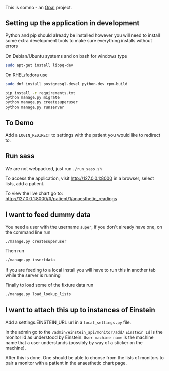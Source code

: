 This is somno - an [Opal](https://github.com/openhealthcare/opal) project.

## Setting up the application in development
Python and pip should already be installed however you will need to install some extra development tools to make sure everything installs without errors

On Debian/Ubuntu systems and on bash for windows type
```bash
sudo apt-get install libpq-dev
```

On RHEL/fedora use
```bash
sudo dnf install postgresql-devel python-dev rpm-build
```

```bash
pip install -r requirements.txt
python manage.py migrate
python manage.py createsuperuser
python manage.py runserver
```

## To Demo
Add a `LOGIN_REDIRECT` to settings with the patient you would like to redirect to.

## Run sass
We are not webpacked, just run `./run_sass.sh`

To access the application, visit http://127.0.0.1:8000 in a browser, select lists, add a patient.


To view the live chart go to: http://127.0.0.1:8000/#/patient/1/anaesthetic_readings

## I want to feed dummy data
You need a user with the username `super`, if you don't
already have one, on the command line run

```bash
./maange.py createsuperuser
```

Then run
```bash
./manage.py insertdata
```
If you are feeding to a local install you will have to run this in another tab while the server is running

Finally to load some of the fixture data run
```bash
./manage.py load_lookup_lists
```

## I want to attach this up to instances of Einstein
Add a settings.EINSTEIN_URL url in a `local_settings.py` file.

In the admin go to the `/admin/einstein_api/monitor/add/` `Einstein Id` is the monitor id as understood by Einstein. `User machine name` is the machine name that a user understands (possibly by way of a sticker on the machine).

After this is done. One should be able to choose from the lists of monitors to pair a monitor with a patient in the anaesthetic chart page.
